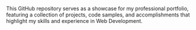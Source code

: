 
 This GitHub repository serves as a showcase for my professional portfolio, featuring a collection of projects, code samples, and accomplishments that highlight my skills and experience in Web Development.
